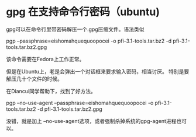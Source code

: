 # gpg 在支持命令行密码（ubuntu)
gpg可以在命令行里带密码解压一个.gpg压缩文件。语法类似

pgp –passphrase=eishomahquequoopocei -o pfi-3.1-tools.tar.bz2 -d pfi-3.1-tools.tar.bz2.gpg

该命令需要在Fedora上工作正常。

但是在Ubuntu上，老是会弹出一个对话框来要求输入密码，相当讨厌。 特别是要解压几十个文件的时候。

在Diancui同学帮助下，找到了好方法。

pgp –no-use-agent –passphrase=eishomahquequoopocei -o pfi-3.1-tools.tar.bz2 -d pfi-3.1-tools.tar.bz2.gpg

没错，就是加上 –no-use-agent选项，或者强制杀掉系统的gpg-agent进程也可以。
